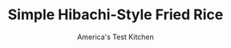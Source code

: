 ---
layout: ../../layouts/MarkdownPostLayout.astro
title: Simple Hibachi-Style Fried Rice
author: America's Test Kitchen
pubDate: 2023-03-15
description: "Our pasta method makes quick work of this savory side."
image_url: https://res.cloudinary.com/hksqkdlah/image/upload/ar_1:1,c_fill,dpr_2.0,f_auto,fl_lossy.progressive.strip_profile,g_faces:auto,q_auto:low,w_344/SFS_Simple-Hibachi-Style-Fried-Rice_3_fjfps8
tags: ["Side Dishes","Japanese","Grains"]
calories: 1600
protein: 10
carbohydrates: 60
fats: 
fiber: 
ingredients: ["1 1/2 cups, long-grain white rice","3 , large eggs","1 teaspoon, toasted sesame oil","1/4 teaspoon, table salt","1/4 teaspoon, white pepper","1 tablespoon, unsalted butter, softened","1 , garlic clove, minced","1 tablespoon, vegetable oil","4 , scallions, sliced ¼ inch thick","1 1/2 tablespoons, soy sauce","1 1/2 tablespoons, mirin"]
serves: 4
time: "1 hour"
instructions: ["Bring 3 quarts water to boil in large saucepan over high heat. Add rice and cook, stirring occasionally, until just cooked through, about 12 minutes. Drain rice in fine-mesh strainer or colander. Whisk eggs, sesame oil, salt, and white pepper together in bowl; set aside. Combine butter and garlic in second bowl; set aside.","Heat vegetable oil in 12-inch nonstick skillet over medium-high heat until shimmering. Add egg mixture and stir with rubber spatula until set but still wet, about 15 seconds.","Add scallions and rice and cook until sizzling and popping loudly, about 3 minutes. Add soy sauce and mirin and cook, stirring constantly, until thoroughly combined, about 2 minutes. Stir in garlic butter until incorporated. Serve."]
nutrition: ["187 mg Potassium","171 mg Phosphorus","43 mg Calcium","1 mg Iron","38 mg Magnesium","386 mg Sodium","1 mg Zinc","11 g Fat","1 mg Niacin (B3)","5 g Monounsaturated","2 g Polyunsaturated","3 mg Vitamin C","147 mg Cholesterol","3 g Saturated","34 µg Folate (food)","31 µg Vitamin K","61 g Water","60 g Carbs","34 µg Folate equivalent (total)","10 g Protein","1 mg Vitamin E","91 µg Vitamin A","400 kcal Energy","1600 calories"]
notes: "Mirin can be found in Japanese markets or your supermarkets Japanese foods section. Black pepper can be substituted for the white pepper, if desired."
---